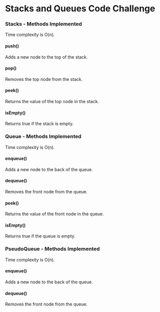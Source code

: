 # Stacks and Queues Code Challenge

### Stacks - Methods Implemented

Time complexity is O(n).

#### push()

Adds a new node to the top of the stack.

#### pop()

Removes the top node from the stack.

#### peek()

Returns the value of the top node in the stack.

#### isEmpty()

Returns true if the stack is empty.

### Queue - Methods Implemented

Time complexity is O(n).

#### enqueue()

Adds a new node to the back of the queue.

#### dequeue()

Removes the front node from the queue.

#### peek()

Returns the value of the front node in the queue.

#### isEmpty()

Returns true if the queue is empty.

### PseudoQueue - Methods Implemented

Time complexity is O(n).

#### enqueue()

Adds a new node to the back of the queue.

#### dequeue()

Removes the front node from the queue.
